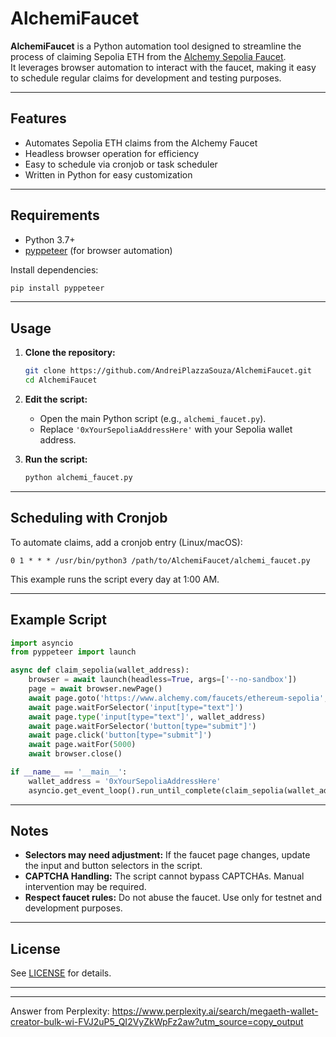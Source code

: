 
# AlchemiFaucet

**AlchemiFaucet** is a Python automation tool designed to streamline the process of claiming Sepolia ETH from the [Alchemy Sepolia Faucet](https://www.alchemy.com/faucets/ethereum-sepolia).  
It leverages browser automation to interact with the faucet, making it easy to schedule regular claims for development and testing purposes.

---

## Features

- Automates Sepolia ETH claims from the Alchemy Faucet
- Headless browser operation for efficiency
- Easy to schedule via cronjob or task scheduler
- Written in Python for easy customization

---

## Requirements

- Python 3.7+
- [pyppeteer](https://github.com/pyppeteer/pyppeteer) (for browser automation)

Install dependencies:
```bash
pip install pyppeteer
```

---

## Usage

1. **Clone the repository:**
    ```bash
    git clone https://github.com/AndreiPlazzaSouza/AlchemiFaucet.git
    cd AlchemiFaucet
    ```

2. **Edit the script:**
    - Open the main Python script (e.g., `alchemi_faucet.py`).
    - Replace `'0xYourSepoliaAddressHere'` with your Sepolia wallet address.

3. **Run the script:**
    ```bash
    python alchemi_faucet.py
    ```

---

## Scheduling with Cronjob

To automate claims, add a cronjob entry (Linux/macOS):

```cron
0 1 * * * /usr/bin/python3 /path/to/AlchemiFaucet/alchemi_faucet.py
```
This example runs the script every day at 1:00 AM.

---

## Example Script

```python
import asyncio
from pyppeteer import launch

async def claim_sepolia(wallet_address):
    browser = await launch(headless=True, args=['--no-sandbox'])
    page = await browser.newPage()
    await page.goto('https://www.alchemy.com/faucets/ethereum-sepolia', {'waitUntil': 'networkidle2'})
    await page.waitForSelector('input[type="text"]')
    await page.type('input[type="text"]', wallet_address)
    await page.waitForSelector('button[type="submit"]')
    await page.click('button[type="submit"]')
    await page.waitFor(5000)
    await browser.close()

if __name__ == '__main__':
    wallet_address = '0xYourSepoliaAddressHere'
    asyncio.get_event_loop().run_until_complete(claim_sepolia(wallet_address))
```

---

## Notes

- **Selectors may need adjustment:** If the faucet page changes, update the input and button selectors in the script.
- **CAPTCHA Handling:** The script cannot bypass CAPTCHAs. Manual intervention may be required.
- **Respect faucet rules:** Do not abuse the faucet. Use only for testnet and development purposes.

---

## License

See [LICENSE](LICENSE) for details.

---



---
Answer from Perplexity: https://www.perplexity.ai/search/megaeth-wallet-creator-bulk-wi-FVJ2uP5_QI2VyZkWpFz2aw?utm_source=copy_output
